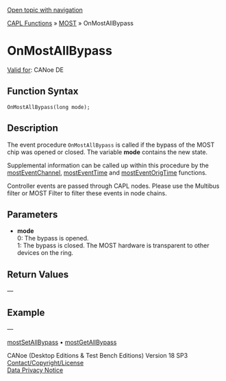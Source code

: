 [Open topic with navigation](../../../../../CANoeDEFamily.htm#Topics/CAPLFunctions/MOST/EventProcedures/CAPLfunctionOnMOSTAllBypass.md)

[CAPL Functions](../../CAPLfunctions.md) » [MOST](../CAPLfunctionsMOSTOverview.md) » OnMostAllBypass

# OnMostAllBypass

[Valid for](../../../Shared/FeatureAvailability.md): CANoe DE

## Function Syntax

```plaintext
OnMostAllBypass(long mode);
```

## Description

The event procedure `OnMostAllBypass` is called if the bypass of the MOST chip was opened or closed. The variable **mode** contains the new state.

Supplemental information can be called up within this procedure by the [mostEventChannel](../Functions/CAPLfunctionMOSTEvent.md), [mostEventTime](../Functions/CAPLfunctionMOSTEvent.md) and [mostEventOrigTime](../Functions/CAPLfunctionMOSTEvent.md) functions.

Controller events are passed through CAPL nodes. Please use the Multibus filter or MOST Filter to filter these events in node chains.

## Parameters

- **mode**  
  0: The bypass is opened.  
  1: The bypass is closed. The MOST hardware is transparent to other devices on the ring.

## Return Values

—

## Example

—

[mostSetAllBypass](../Functions/CAPLfunctionMOSTSetAllBypass.md) • [mostGetAllBypass](../Functions/CAPLfunctionMOSTGetAllBypass.md)

CANoe (Desktop Editions & Test Bench Editions) Version 18 SP3  
[Contact/Copyright/License](../../../Shared/ContactCopyrightLicense.md)  
[Data Privacy Notice](https://www.vector.com/int/en/company/get-info/privacy-policy/)
